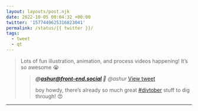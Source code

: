 ```yaml
---
layout: layouts/post.njk
date: 2022-10-05 00:04:32 +00:00
twitter: '1577449625316823041'
permalink: /status/{{ twitter }}/
tags: 
  - tweet
  - qt
---
```


> Lots of fun illustration, animation, and process videos happening! It’s so awesome 😭
> 
> > <cite>**@ashur@front-end.social 🐘** @ashur</cite> [View tweet](https://twitter.com/ashur/status/1577410618671484928)
> > 
> > boy howdy, there’s already so much great [#divtober](https://twitter.com/hashtag/divtober) stuff to dig through! 😍

---
